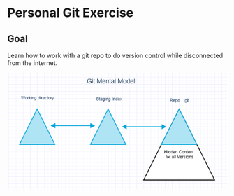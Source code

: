 # Personal Git Exercise

## Goal

Learn how to work with a git repo to do version control while disconnected from the internet.

![Git Mental Model](git.png)

